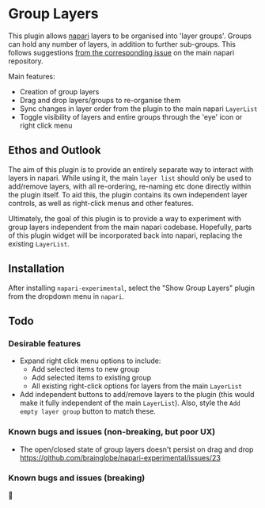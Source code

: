 # Group Layers

This plugin allows [napari](https://github.com/napari/napari) layers to be organised into 'layer groups'.
Groups can hold any number of layers, in addition to further sub-groups.
This follows suggestions [from the corresponding issue](https://github.com/napari/napari/issues/6345) on the main napari repository.

Main features:

- Creation of group layers
- Drag and drop layers/groups to re-organise them
- Sync changes in layer order from the plugin to the main napari `LayerList`
- Toggle visibility of layers and entire groups through the 'eye' icon or right click menu

## Ethos and Outlook

The aim of this plugin is to provide an entirely separate way to interact with layers in napari.
While using it, the main `layer list` should only be used to add/remove layers, with all re-ordering, re-naming etc done directly within the plugin itself.
To aid this, the plugin contains its own independent layer controls, as well as right-click menus and other features.

Ultimately, the goal of this plugin is to provide a way to experiment with group layers independent from the main napari codebase.
Hopefully, parts of this plugin widget will be incorporated back into napari, replacing the existing `LayerList`.

## Installation

After installing `napari-experimental`, select the "Show Group Layers" plugin from the dropdown menu in `napari`.

## Todo

### Desirable features

- Expand right click menu options to include:
  - Add selected items to new group
  - Add selected items to existing group
  - All existing right-click options for layers from the main `LayerList`
- Add independent buttons to add/remove layers to the plugin (this would make it fully independent of the main `LayerList`). Also, style the `Add empty layer group` button to match these.

### Known bugs and issues (non-breaking, but poor UX)

- The open/closed state of group layers doesn't persist on drag and drop <https://github.com/brainglobe/napari-experimental/issues/23>

### Known bugs and issues (breaking)

:partying_face:
